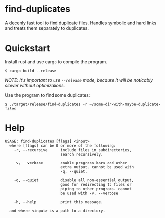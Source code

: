 # find-duplicates
A decenly fast tool to find duplicate files. Handles symbolic and hard links and treats them separately to duplicates.


# Quickstart
Install rust and use cargo to compile the program.
```console
$ cargo build --release
```
*NOTE: it's important to use `--release` mode, because it will be noticably slower without optimizations.*

Use the program to find some duplicates:
```console
$ ./target/release/find-duplicates -r ~/some-dir-with-maybe-duplicate-files
```

# Help
```
USAGE: find-duplicates [flags] <input>
  where [flags] can be 0 or more of the following:
    -r, --recursive      include files in subdirectories,
                         search recursively.

    -v, --verbose        enable progress bars and other
                         extra output. cannot be used with
                         -q, --quiet.

    -q, --quiet          disable all non-essential output,
                         good for redirecting to files or
                         piping to other programs. cannot
                         be used with -v, --verbose

    -h, --help           print this message.

  and where <input> is a path to a directory.
```
